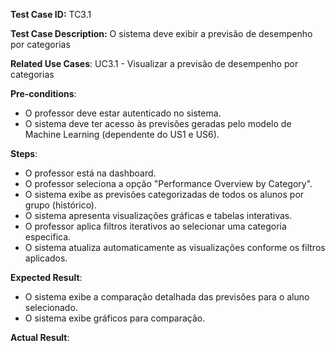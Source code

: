 **Test Case ID:** TC3.1

**Test Case Description:** O sistema deve exibir a previsão de desempenho por categorias

**Related Use Cases**: UC3.1 - Visualizar a previsão de desempenho por categorias

**Pre-conditions**:
- O professor deve estar autenticado no sistema. 
- O sistema deve ter acesso às previsões geradas pelo modelo de Machine Learning (dependente do US1 e US6).

**Steps**:
- O professor está na dashboard.
- O professor seleciona a opção "Performance Overview by Category".
- O sistema exibe as previsões categorizadas de todos os alunos por grupo (histórico).
- O sistema apresenta visualizações gráficas e tabelas interativas.
- O professor aplica filtros iterativos ao selecionar uma categoria especifica.
- O sistema atualiza automaticamente as visualizações conforme os filtros aplicados.

**Expected Result**:
- O sistema exibe a comparação detalhada das previsões para o aluno selecionado.
- O sistema exibe gráficos para comparação.

**Actual Result**: